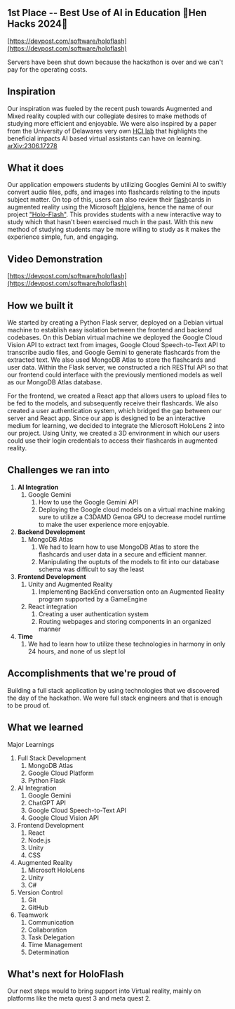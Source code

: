 ## 1st Place -- Best Use of AI in Education 🐔Hen Hacks 2024🐔
[https://devpost.com/software/holoflash](https://devpost.com/software/holoflash)

Servers have been shut down because the hackathon is over and we can't pay for the operating costs.


## Inspiration
Our inspiration was fueled by the recent push towards Augmented and Mixed reality coupled with our collegiate desires to make methods of studying more efficient and enjoyable. We were also inspired by a paper from the University of Delawares very own [HCI lab](https://sites.udel.edu/hci-lab/) that highlights the beneficial impacts AI based virtual assistants can have on learning. [arXiv:2306.17278](https://arxiv.org/abs/2306.17278) 

## What it does
Our application empowers students by utilizing Googles Gemini AI to swiftly convert audio files, pdfs, and images into flashcards relating to the inputs subject matter. On top of this, users can also review their <u>flash</u>cards in augmented reality using the Microsoft <u>Holo</u>lens, hence the name of our project <u>"Holo-Flash"</u>. This provides students with a new interactive way to study which that hasn't been exercised much in the past. With this new method of studying students may be more willing to study as it makes the experience simple, fun, and engaging.


## Video Demonstration

[https://devpost.com/software/holoflash](https://devpost.com/software/holoflash)


## How we built it
We started by creating a Python Flask server, deployed on a Debian virtual machine to establish easy isolation between the frontend and backend codebases. On this Debian virtual machine we deployed the Google Cloud Vision API to extract text from images, Google Cloud Speech-to-Text API to transcribe audio files, and Google Gemini to generate flashcards from the extracted text. We also used MongoDB Atlas to store the flashcards and user data. Within the Flask server, we constructed a rich RESTful API so that our frontend could interface with the previously mentioned models as well as our MongoDB Atlas database. 

For the frontend, we created a React app that allows users to upload files to be fed to the models, and subsequently receive their flashcards. We also created a user authentication system, which bridged the gap between our server and React app. Since our app is designed to be an interactive medium for learning, we decided to integrate the Microsoft HoloLens 2 into our project. Using Unity, we created a 3D environment in which our users could use their login credentials to access their flashcards in augmented reality.

## Challenges we ran into

1. **AI Integration**
   1. Google Gemini
      1. How to use the Google Gemini API 
      2. Deploying the Google cloud models on a virtual machine making sure to utilize a C3DAMD Genoa GPU to decrease model runtime to make the user experience more enjoyable.
2. **Backend Development**
   1. MongoDB Atlas
      1. We had to learn how to use MongoDB Atlas to store the flashcards and user data in a secure and efficient manner.
      2. Manipulating the ouptuts of the models to fit into our database schema was difficult to say the least
3. **Frontend Development**
   1. Unity and Augmented Reality
      1. Implementing BackEnd conversation onto an Augmented Reality program supported by a GameEngine
   2. React integration
      1. Creating a user authentication system
      2. Routing webpages and storing components in an organized manner
4. **Time**
   1. We had to learn how to utilize these technologies in harmony in only 24 hours, and none of us slept lol


## Accomplishments that we're proud of

Building a full stack application by using technologies that we discovered the day of the hackathon. We were full stack engineers and that is enough to be proud of.


## What we learned
Major Learnings
1. Full Stack Development
   1. MongoDB Atlas
   2. Google Cloud Platform
   3. Python Flask
2. AI Integration
   1. Google Gemini
   2. ChatGPT API
   3. Google Cloud Speech-to-Text API
   4. Google Cloud Vision API
3. Frontend Development
   1. React
   2. Node.js
   3. Unity
   4. CSS
4. Augmented Reality
   1. Microsoft HoloLens
   2. Unity
   3. C#
5. Version Control
   1. Git
   2. GitHub
6. Teamwork
   1. Communication
   2. Collaboration
   3. Task Delegation
   4. Time Management
   5. Determination


## What's next for HoloFlash

Our next steps would to bring support into Virtual reality, mainly on platforms like the meta quest 3 and meta quest 2.



